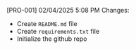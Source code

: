 [PRO-001] 02/04/2025 5:08 PM Changes:
- Create `README.md` file
- Create `requirements.txt` file
- Initialize the github repo